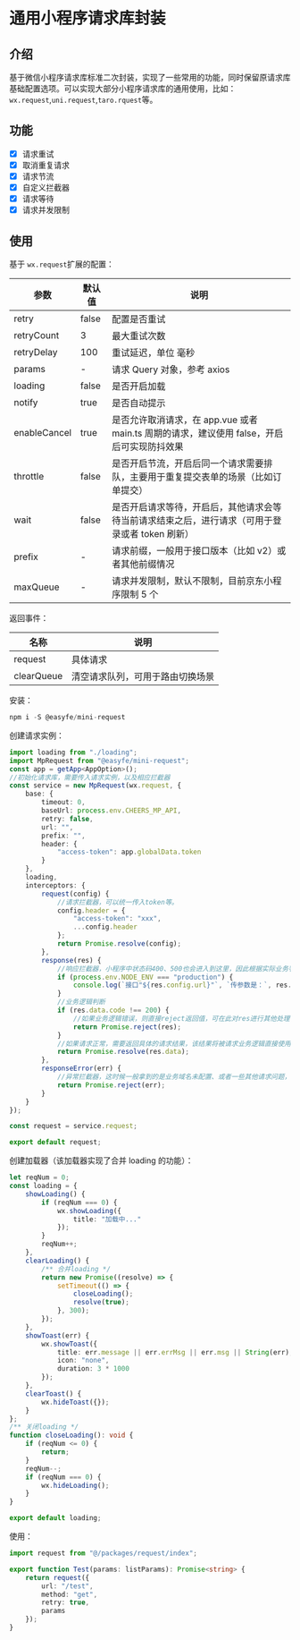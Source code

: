 # 通用小程序请求库封装

## 介绍

基于微信小程序请求库标准二次封装，实现了一些常用的功能，同时保留原请求库基础配置选项。可以实现大部分小程序请求库的通用使用，比如：`wx.request`,`uni.request`,`taro.rquest`等。

## 功能

-   [x] 请求重试
-   [x] 取消重复请求
-   [x] 请求节流
-   [x] 自定义拦截器
-   [x] 请求等待
-   [x] 请求并发限制

## 使用

基于 `wx.request`扩展的配置：

| 参数         | 默认值 | 说明                                                                                            |
| ------------ | ------ | ----------------------------------------------------------------------------------------------- |
| retry        | false  | 配置是否重试                                                                                    |
| retryCount   | 3      | 最大重试次数                                                                                    |
| retryDelay   | 100    | 重试延迟，单位 毫秒                                                                             |
| params       | -      | 请求 Query 对象，参考 axios                                                                     |
| loading      | false  | 是否开启加载                                                                                    |
| notify       | true   | 是否自动提示                                                                                    |
| enableCancel | true   | 是否允许取消请求，在 app.vue 或者 main.ts 周期的请求，建议使用 false，开启后可实现防抖效果      |
| throttle     | false  | 是否开启节流，开启后同一个请求需要排队，主要用于重复提交表单的场景（比如订单提交）              |
| wait         | false  | 是否开启请求等待，开启后，其他请求会等待当前请求结束之后，进行请求（可用于登录或者 token 刷新） |
| prefix       | -      | 请求前缀，一般用于接口版本（比如 v2）或者其他前缀情况                                           |
| maxQueue     | -      | 请求并发限制，默认不限制，目前京东小程序限制 5 个                                               |

返回事件：

| 名称       | 说明                             |
| ---------- | -------------------------------- |
| request    | 具体请求                         |
| clearQueue | 清空请求队列，可用于路由切换场景 |

安装：

```typescript
npm i -S @easyfe/mini-request
```

创建请求实例：

```typescript
import loading from "./loading";
import MpRequest from "@easyfe/mini-request";
const app = getApp<AppOption>();
//初始化请求库，需要传入请求实例，以及相应拦截器
const service = new MpRequest(wx.request, {
    base: {
        timeout: 0,
        baseUrl: process.env.CHEERS_MP_API,
        retry: false,
        url: "",
        prefix: "",
        header: {
            "access-token": app.globalData.token
        }
    },
    loading,
    interceptors: {
        request(config) {
            //请求拦截器，可以统一传入token等。
            config.header = {
                "access-token": "xxx",
                ...config.header
            };
            return Promise.resolve(config);
        },
        response(res) {
            //响应拦截器，小程序中状态码400、500也会进入到这里，因此根据实际业务判断statusCode
            if (process.env.NODE_ENV === "production") {
                console.log(`接口"${res.config.url}"`, `传参数是：`, res.config.data, `返回数据结构为:`, res.data);
            }
            //业务逻辑判断
            if (res.data.code !== 200) {
                //如果业务逻辑错误，则直接reject返回值，可在此对res进行其他处理
                return Promise.reject(res);
            }
            //如果请求正常，需要返回具体的请求结果，该结果将被请求业务逻辑直接使用
            return Promise.resolve(res.data);
        },
        responseError(err) {
            //异常拦截器，这时候一般拿到的是业务域名未配置、或者一些其他请求问题，与业务逻辑无关了，直接返回即可
            return Promise.reject(err);
        }
    }
});

const request = service.request;

export default request;
```

创建加载器（该加载器实现了合并 loading 的功能）：

```typescript
let reqNum = 0;
const loading = {
    showLoading() {
        if (reqNum === 0) {
            wx.showLoading({
                title: "加载中..."
            });
        }
        reqNum++;
    },
    clearLoading() {
        /** 合并loading */
        return new Promise((resolve) => {
            setTimeout(() => {
                closeLoading();
                resolve(true);
            }, 300);
        });
    },
    showToast(err) {
        wx.showToast({
            title: err.message || err.errMsg || err.msg || String(err),
            icon: "none",
            duration: 3 * 1000
        });
    },
    clearToast() {
        wx.hideToast({});
    }
};
/** 关闭loading */
function closeLoading(): void {
    if (reqNum <= 0) {
        return;
    }
    reqNum--;
    if (reqNum === 0) {
        wx.hideLoading();
    }
}

export default loading;
```

使用：

```typescript
import request from "@/packages/request/index";

export function Test(params: listParams): Promise<string> {
    return request({
        url: "/test",
        method: "get",
        retry: true,
        params
    });
}
```

